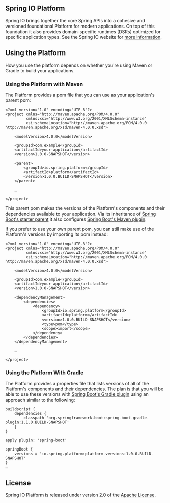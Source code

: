 ## Spring IO Platform

Spring IO brings together the core Spring APIs into a cohesive and versioned foundational Platform
for modern applications. On top of this foundation it also provides domain-specific runtimes (DSRs)
optimized for specific application types. See the Spring IO website for
[more information][platform website].

## Using the Platform

How you use the platform depends on whether you're using Maven or Gradle to build your applications.

### Using the Platform with Maven

The Platform provides a pom file that you can use as your application's parent pom:

```
<?xml version="1.0" encoding="UTF-8"?>
<project xmlns="http://maven.apache.org/POM/4.0.0"
         xmlns:xsi="http://www.w3.org/2001/XMLSchema-instance"
         xsi:schemaLocation="http://maven.apache.org/POM/4.0.0 http://maven.apache.org/xsd/maven-4.0.0.xsd">

	<modelVersion>4.0.0</modelVersion>

	<groupId>com.example</groupId>
	<artifactId>your-application</artifactId>
	<version>1.0.0-SNAPSHOT</version>

	<parent>
		<groupId>io.spring.platform</groupId>
		<artifactId>platform</artifactId>
		<version>1.0.0.BUILD-SNAPSHOT</version>
	</parent>

	…

</project>
```

This parent pom makes the versions of the Platform's components and their dependencies available to your
application. Via its inheritance of [Spring Boot's starter parent][]
it also configures [Spring Boot's Maven plugin][].

If you prefer to use your own parent pom, you can still make use of the Platform's versions by importing its pom instead:

```
<?xml version="1.0" encoding="UTF-8"?>
<project xmlns="http://maven.apache.org/POM/4.0.0"
         xmlns:xsi="http://www.w3.org/2001/XMLSchema-instance"
         xsi:schemaLocation="http://maven.apache.org/POM/4.0.0 http://maven.apache.org/xsd/maven-4.0.0.xsd">

	<modelVersion>4.0.0</modelVersion>

	<groupId>com.example</groupId>
	<artifactId>your-application</artifactId>
	<version>1.0.0-SNAPSHOT</version>

	<dependencyManagement>
		<dependencies>
			<dependency>
				<groupId>io.spring.platform</groupId>
				<artifactId>platform</artifactId>
				<version>1.0.0.BUILD-SNAPSHOT</version>
				<type>pom</type>
				<scope>import</scope>
			</dependency>
		</dependencies>
	</dependencyManagement>

	…

</project>
```

### Using the Platform With Gradle

The Platform provides a properties file that lists versions of all of the Platform's components and
their dependencies. The plan is that you will be able to use these versions with
[Spring Boot's Gradle plugin][] using an approach similar to the following:

```
buildscript {
    dependencies {
        classpath 'org.springframework.boot:spring-boot-gradle-plugin:1.1.0.BUILD-SNAPSHOT'
    }
}

apply plugin: 'spring-boot'

springBoot {
	versions = 'io.spring.platform:platform-versions:1.0.0.BUILD-SNAPSHOT'
}
…
```

## License
Spring IO Platform is released under version 2.0 of the [Apache License][].

[platform website]: http://spring.io/platform
[Spring Boot's starter parent]: http://docs.spring.io/spring-boot/docs/1.1.0.BUILD-SNAPSHOT/reference/html/using-boot-build-systems.html#using-boot-maven-parent-pom
[Spring Boot's Maven plugin]: http://docs.spring.io/spring-boot/docs/1.1.0.BUILD-SNAPSHOT/reference/html/build-tool-plugins-maven-plugin.html
[Spring Boot's Gradle plugin]: http://docs.spring.io/spring-boot/docs/1.1.0.BUILD-SNAPSHOT/reference/html/build-tool-plugins-gradle-plugin.html
[Apache License]: http://www.apache.org/licenses/LICENSE-2.0

